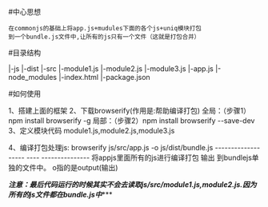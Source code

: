 #中心思想

    在commonjs的基础上将app.js+mudules下面的各个js+uniq模块打包
    到一个bundle.js文件中,让所有的js只有一个文件（这就是打包合并）


#目录结构

|-js
    |-dist
    |-src
        |-module1.js
        |-module2.js
        |-module3.js
        |-app.js
|-node_modules
|-index.html
|-package.json

#如何使用

1、搭建上面的框架
2、下载browserify(作用是:帮助编译打包)
    全局：（步骤1）npm install browserify -g
    局部：（步骤2）npm install browserify --save-dev
3、定义模块代码
    module1.js,module2.js,module3.js

4、编译打包处理js:
  browserify js/src/app.js -o js/dist/bundle.js
    ------------------- ---- ---------------
将appjs里面所有的js进行编译打包 输出 到bundlejs单独的文件中。
o指的是output(输出)

*****注意：最后代码运行的时候其实不会去读取js/src/module1.js,module2.js.因为所有的js文件都在bundle.js中********


